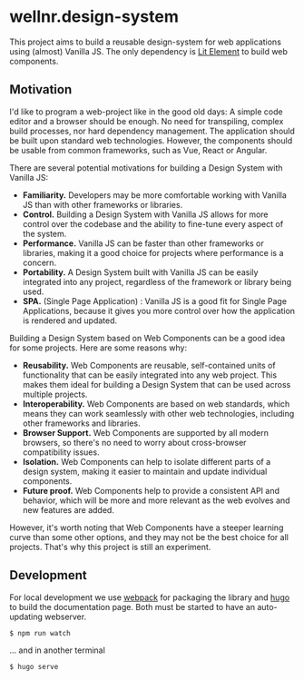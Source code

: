 # wellnr.design-system

This project aims to build a reusable design-system for web applications using (almost) Vanilla JS. The only dependency is [Lit Element](https://lit.dev/) to build web components.

## Motivation

I'd like to program a web-project like in the good old days: A simple code editor and a browser should be enough. No need for transpiling, complex build processes, nor hard dependency management. The application should be built upon standard web technologies. However, the components should be usable from common frameworks, such as Vue, React or Angular.

There are several potential motivations for building a Design System with Vanilla JS:

* **Familiarity.** Developers may be more comfortable working with Vanilla JS than with other frameworks or libraries.
* **Control.** Building a Design System with Vanilla JS allows for more control over the codebase and the ability to fine-tune every aspect of the system.
* **Performance.** Vanilla JS can be faster than other frameworks or libraries, making it a good choice for projects where performance is a concern.
* **Portability.** A Design System built with Vanilla JS can be easily integrated into any project, regardless of the framework or library being used.
* **SPA.** (Single Page Application) : Vanilla JS is a good fit for Single Page Applications, because it gives you more control over how the application is rendered and updated.

Building a Design System based on Web Components can be a good idea for some projects. Here are some reasons why:

* **Reusability.** Web Components are reusable, self-contained units of functionality that can be easily integrated into any web project. This makes them ideal for building a Design System that can be used across multiple projects.
* **Interoperability.** Web Components are based on web standards, which means they can work seamlessly with other web technologies, including other frameworks and libraries.
* **Browser Support.** Web Components are supported by all modern browsers, so there's no need to worry about cross-browser compatibility issues.
* **Isolation.** Web Components can help to isolate different parts of a design system, making it easier to maintain and update individual components.
* **Future proof.** Web Components help to provide a consistent API and behavior, which will be more and more relevant as the web evolves and new features are added.

However, it's worth noting that Web Components have a steeper learning curve than some other options, and they may not be the best choice for all projects. That's why this project is still an experiment.

## Development

For local development we use [webpack](https://webpack.js.org/) for packaging the library and [hugo](https://gohugo.io/) to build the documentation page. Both must be started to have an auto-updating webserver.

```bash
$ npm run watch
```

... and in another terminal

```bash
$ hugo serve
```